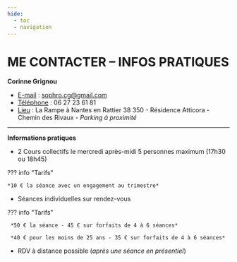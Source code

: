 ```yaml
---
hide:
  - toc
  - navigation
---
```


# ME CONTACTER – INFOS PRATIQUES


**Corinne Grignou**

* <u>E-mail</u> : sophro.cg@gmail.com
* <u>Téléphone</u> : 06 27 23 61 81
* <u>Lieu</u> : La Rampe à Nantes en Rattier 38 350 - Résidence Atticora - Chemin des Rivaux - *Parking à proximité*

---

**Informations pratiques**
 



 
* 2 Cours collectifs le mercredi après-midi 5 personnes maximum (17h30 ou 18h45) 
 
??? info "Tarifs" 

    *10 € la séance avec un engagement au trimestre*
   
* Séances individuelles sur rendez-vous 

??? info "Tarifs"

     *50 € la séance - 45 € sur forfaits de 4 à 6 séances*
     
     *40 € pour les moins de 25 ans - 35 € sur forfaits de 4 à 6 séances*
    
* RDV à distance possible (*après une séance en présentiel*)




<br>

<style>
  .md-content__button {
    display: none;
  }
</style>